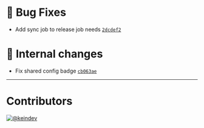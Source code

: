 # :bug: Bug Fixes

- Add sync job to release job needs [`2dcdef2`](https://github.com/tagproject/base-shared-config/commit/2dcdef2dc188f619a84d1b27c8235a15bd11b674)

# :memo: Internal changes

- Fix shared config badge [`cb063ae`](https://github.com/tagproject/base-shared-config/commit/cb063ae05be5d732b1ed2da92778a160151b37ac)

---

# Contributors

[![@keindev](https://avatars.githubusercontent.com/u/4527292?v=4&s=40)](https://github.com/keindev)
